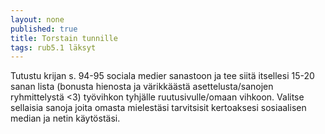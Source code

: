 ```yaml
---
layout: none
published: true
title: Torstain tunnille
tags: rub5.1 läksyt
---
```

Tutustu krijan s. 94-95 sociala medier sanastoon ja tee siitä itsellesi 15-20 sanan lista (bonusta hienosta ja värikkäästä asettelusta/sanojen ryhmittelystä <3) työvihkon tyhjälle ruutusivulle/omaan vihkoon. Valitse sellaisia sanoja joita omasta mielestäsi tarvitsisit kertoaksesi sosiaalisen median ja netin käytöstäsi.
